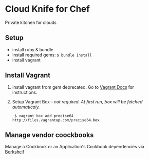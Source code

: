 # Cloud Knife for Chef
Private kitchen for clouds

## Setup
- install ruby & bundle
- Install required gems: `$ bundle install`
- install vagrant

## Install Vagrant
1. Install vagrant from gem deprecated. Go to [Vagrant Docs](http://docs.vagrantup.com/v2/installation/index.html) for instructions.
2. Setup Vagrant Box - *not required. At first run, box will be fetched automaticaly.*

        $ vagrant box add precise64 http://files.vagrantup.com/precise64.box

## Manage vendor coockbooks
Manage a Cookbook or an Application's Cookbook dependencies via [Berkshelf](https://github.com/RiotGames/berkshelf#readme)


